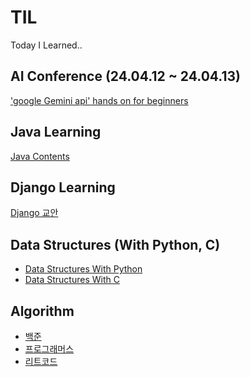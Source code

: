 # TIL
Today I Learned..

## AI Conference (24.04.12 ~ 24.04.13)
['google Gemini api' hands on for beginners](https://github.com/AMinSC/TIL/JejuConference/BuildwithAI)


## Java Learning
[Java Contents](https://github.com/AMinSC/TIL/tree/main/JavaLearning)

## Django Learning
[Django 교안](https://github.com/AMinSC/TIL/blob/main/django-laerning/teaching-plan/Django%EA%B5%90%EC%95%88.md)

## Data Structures (With Python, C)
- [Data Structures With Python]()
- [Data Structures With C]()


## Algorithm
- [백준](https://github.com/AMinSC/TIL/tree/main/%EB%B0%B1%EC%A4%80)
- [프로그래머스](https://github.com/AMinSC/TIL/tree/main/%ED%94%84%EB%A1%9C%EA%B7%B8%EB%9E%98%EB%A8%B8%EC%8A%A4)
- [리트코드](https://github.com/AMinSC/TIL/tree/main/LeetCode)
